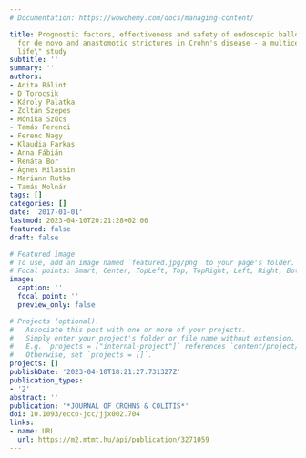 ```yaml
---
# Documentation: https://wowchemy.com/docs/managing-content/

title: Prognostic factors, effectiveness and safety of endoscopic balloon dilatation
  for de novo and anastomotic strictures in Crohn's disease - a multicenter \"real
  life\" study
subtitle: ''
summary: ''
authors:
- Anita Bálint
- D Torocsik
- Károly Palatka
- Zoltán Szepes
- Mónika Szűcs
- Tamás Ferenci
- Ferenc Nagy
- Klaudia Farkas
- Anna Fábián
- Renáta Bor
- Ágnes Milassin
- Mariann Rutka
- Tamás Molnár
tags: []
categories: []
date: '2017-01-01'
lastmod: 2023-04-10T20:21:28+02:00
featured: false
draft: false

# Featured image
# To use, add an image named `featured.jpg/png` to your page's folder.
# Focal points: Smart, Center, TopLeft, Top, TopRight, Left, Right, BottomLeft, Bottom, BottomRight.
image:
  caption: ''
  focal_point: ''
  preview_only: false

# Projects (optional).
#   Associate this post with one or more of your projects.
#   Simply enter your project's folder or file name without extension.
#   E.g. `projects = ["internal-project"]` references `content/project/deep-learning/index.md`.
#   Otherwise, set `projects = []`.
projects: []
publishDate: '2023-04-10T18:21:27.731327Z'
publication_types:
- '2'
abstract: ''
publication: '*JOURNAL OF CROHNS & COLITIS*'
doi: 10.1093/ecco-jcc/jjx002.704
links:
- name: URL
  url: https://m2.mtmt.hu/api/publication/3271059
---
```


